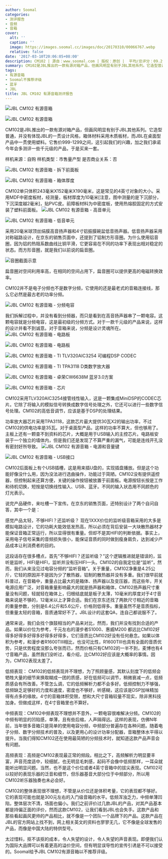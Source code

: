 ```yaml
---
author: Soomal
categories:
- 测评报告
- 音频
- 音箱
cover:
  alt: ''
  caption: ''
  image: https://images.soomal.cc/images/doc/20170310/00066767.webp
  relative: false
date: '2017-03-10T20:06:05+08:00'
description: CM102 | 源自：www.soomal.com | 版权：原创 |  平均/总评分：09.29/873
summary: CM102是JBL推出的一款有源对箱产品，但画风明显有别于JBL其他系列。它造型普通，并没有体现JBL的一贯设计风格，箱体材料采用木质板材，而JBL在桌面型产品中一贯使用塑料。它售价999-1299之间，这引起我们的兴趣，加之我们承诺今年会多测评一些千元级的产品，于是买来一套。
tags:
- 有源音箱
- Soomal不推荐评级
- 蓝牙
- JBL
title: JBL CM102 有源音箱测评报告
---
```


![JBL CM102 有源音箱](https://images.soomal.cc/images/doc/20170223/00066569_01.webp)



![JBL CM102 有源音箱](https://images.soomal.cc/images/doc/20170223/00066570_01.webp)



CM102是JBL推出的一款有源对箱产品，但画风明显有别于JBL其他系列。它造型普通，并没有体现JBL的一贯设计风格，箱体材料采用木质板材，而JBL在桌面型产品中一贯使用塑料。它售价999-1299之间，这引起我们的兴趣，加之我们承诺今年会多测评一些千元级的产品，于是买来一套。


样机来源：自购
样机类型：市售量产型
是否商业关系：否

![JBL CM102 有源音箱 - 拆下前面板](https://images.soomal.cc/images/doc/20170223/00066600_01.webp)




![JBL CM102 有源音箱 - 箱体厚度](https://images.soomal.cc/images/doc/20170223/00066599_01.webp)




CM102单只体积243毫米X152毫米X190毫米，这是常见的4英寸对象的大小。采用MDF中密度板材，经测量，板材厚度为10毫米[注意，图中测量的是下沉部分，下沉深度越2毫米]，贴PVC皮。前障板材料为中密度板，使用热熔胶固定的方式安装了塑料前面板。
![JBL CM102 有源音箱 - 高音单元](https://images.soomal.cc/images/doc/20170223/00066576_01.webp)




![JBL CM102 有源音箱 - 低音单元](https://images.soomal.cc/images/doc/20170223/00066602_01.webp)




采用20毫米球顶丝绢膜高音扬声器和4寸铝振膜碗盆低音扬声器。低音扬声器采用对称磁路设计，在京东的销售页面中，还提到了铝制方形音圈。为什么使用铝音圈，因为铝的热阻系数曲线比铜平滑，它更容易在不同的功率下表现出相对稳定的状态。而方形音圈，就是我们以前说的扁音圈。

![音圈截面示意](https://images.soomal.cc/images/doc/20101030/00007913.webp)




扁音圈对空间利用率高，在相同的空间占用下，扁音圈可以提供更高的电磁转换效率。

CM102并不是电子分频也不是数字分频，它使用的还是最老式的音箱连接线，那么它必然是最古老的功率分频。

![JBL CM102 有源音箱 - 分频电容](https://images.soomal.cc/images/doc/20170223/00066603.webp)




我们拆解过程中，并没有看到分频器，而只是看到在高音扬声器串了一颗电容。这颗电容就是分频电容，这是最初级的分频方式。对于一款千元级的产品来说，这样的设计并看不到诚意。对于音箱来说，分频是设计灵魂所在。
![JBL CM102 有源音箱 - 电路板](https://images.soomal.cc/images/doc/20170223/00066588_01.webp)




![JBL CM102 有源音箱 - 电路板](https://images.soomal.cc/images/doc/20170223/00066591_01.webp)




![JBL CM102 有源音箱 - TI TLV320AIC3254 可编程DSP CODEC](https://images.soomal.cc/images/doc/20170223/00066592_01.webp)




![JBL CM102 有源音箱 - TI TPA3118 D类数字放大器](https://images.soomal.cc/images/doc/20170223/00066594_01.webp)




![JBL CM102 有源音箱 - 卓荣CW6638M 蓝牙3.0方案](https://images.soomal.cc/images/doc/20170223/00066596_01.webp)




![JBL CM102 有源音箱 - 芯片](https://images.soomal.cc/images/doc/20170223/00066593_01.webp)




CM102采用TLV320AIC3254接管线性输入，这是一颗集成MiniDSP的CODEC芯片。它除了将输入的模拟信号转换成数字信号处理之外，它还可以进行一些数字信号处理。CM102的高低音调节，应该是基于DSP的处理结果。

功率放大器芯片采用TPA3118，这款芯片最大提供30瓦X2的输出功率，不过CM102的供电功率是35瓦。对于桌面型产品，这样的功率不算大，但也够用了。主板上还有一颗查不到资料的芯片，大概是用于USB输入的主控芯片。电路板安装于一个独立的墙体内，但是我们还是发现了不算严重的漏气，可能是连线开孔没有密封好所导致。
![JBL CM102 有源音箱 - 电源和音量键](https://images.soomal.cc/images/doc/20170223/00066579_01.webp)




![JBL CM102 有源音箱 - USB接口](https://images.soomal.cc/images/doc/20170223/00066582_01.webp)




CM102后面板上有个USB插槽，这是用来插U盘的，实现插盘播放。但是这个功能好像没什么用，因为没法进行选曲操作，功能过于简陋。CM102没有提供遥控器，但控制起来还算方便，关键的操作按钮被放置于前面板。电源按钮长按是工作和待机切换，短按是切换线性输入、USB、蓝牙。不同的输入状态用不同颜色的灯光表示。

说完产品硬件，来吐槽一下宣传。在京东的销售页面，还特别设计了两个自问自答，其中一个是：


感觉产品太轻，不够HIFI？还监听级？
现在1XXX价位的监听级音箱采用的大多是模拟电路设计，它的功耗大能效低发热高，所以必须在背后安装一大块散热器材才能保证音箱正常运行，所以显得很有重量。但却不是其HIFI的判断依据。事实上，采用电子信号采集的音频损失很小，能保证音质的同时做到瘦身肩负，达到减少产品成本让利消费者的目的。

这段话存在很多槽点，首先“不够HIFI？还监听级？”这个逻辑推进就是错误的，监听是监听，HIFI是HIFI，监听并没有压HIFI一头。CM102的自我定位是“监听”，然而，我们从来没见过电容分频的“监听音箱”。关于重量，CM102净重是4.25公斤，它轻的原因并不是因为少了散热器，铝制的散热器并没有多重。我们很早前就科普过，在音箱中，重量占比最大的是箱体、扬声器以及变压器，而这些年，开关电源应用广泛，对音箱重量影响最大的就是扬声器和箱体，CM102扬声器尺寸重量没有问题，轻就轻在箱体上，归根结底就是板子太薄，10毫米的厚度对于4寸音箱来说是不够的，12毫米以上才算合适。我们在京东还找了两款尺寸相近的音箱的重量参数，分别是6.4公斤和5.6公斤，价格则低得多。重量虽然不是音质指标，但重量太轻的音箱，音质通常好不了。JBL设计的这套QA，连自己都说服不了。

通常来说，我们会找个旗鼓相当的产品来对比，然而，我们并没有找到合适的产品。如果以价位为参考，千元左右的漫步者S1000、惠威M200 都远比CM102好得多好得多好得多好得多好得多，它们音质比CM102好没有任何悬念。如果以体积为参考，和漫步者R1600TIII相比，也没可比性，R1600TIII也具有全面的音质优势，只是优势程度没那么夸张而已，然而价格只有CM102的一半不到，麦博也有4寸音箱产品，虽然我们没听过，看介绍，比CM102好应该是大概率的事情。因为，CM102表现太差了。

低频表现： CM102的低频表现并不理想，为了照顾量感，其默认刻度下的低频会牺牲大量的细节来换取糊成一团的质感，好在低频可以调节，稍微衰减一点，低频质感会有所改善。不管怎么调，它的低频解析力都不会多好。低频控制力不够强，低频缺乏足够好的力度和速度，密度也不够好，听感糊，这应该是DSP加味精加得有点多的缘故。4寸的音箱体积受限，想和大尺寸音箱较量不现实，除非黑科技加身。但做成这样，在4寸音箱里也不算好。

中频表现：CM102中频表现不理想并不意外，一颗电容很难解决分频。CM102的中频有明显的凹陷感，单薄，且有些后缩，人声隔得远。这样的表现，仿佛N年前，当年很多音箱只是简单的使用电容分频，中频部分普遍存在各种问题。随着电子分频、数字分频技术的普及，以及更用心的设计功率分配器，音箱整体水平得以提升。当我们得知CM102还在使用最简陋的分频技术时，就知道这款产品声音会有问题。

高频表现：高频是CM102表现最正常的频段。相比之下，高频解析力明显要丰富，声音亮度适中，较细腻，也无明显毛刺感，起码不会像中低频那样，一耳朵就能听出明显问题。当然，也不是这个价位或者4英寸音箱中的拔尖表现。CM102可以较好的表现乐器的泛音和细节，但乐器基音大部分位于中频部分，所以用CM102听乐器独奏也未必会好。 

CM102的整体表现很不理想，不管是从价位还是体积考量，它的表现都不够好。它的表现可能也就是300元左右的入门级音箱的水平。低频浑浊乏力，中频单薄凹陷，整体层次不清，场面也偏小。我们之前评价过几款JBL的产品，对其产品基本都是持偏正面的评价，然而这款CM102，让我们看到JBL也会失手。这款产品和那些看起画风更帅的产品相比，就不像是一个团队一个品牌下的产品。这款产品在JBL的官方网站上找不到，网上相关英文的资料也寥寥无几，它不像是全球发售的产品，而像是中国大陆的特供型号。

太过惜料，抠不该抠的成本，令人失望的设计，令人失望的声音表现。即便我们认为国际大品牌可以有着更高的溢价空间，但有明显误导性的宣传引诱是不可以接受的。Soomal给予JBL CM102有源音箱以不推荐评级。